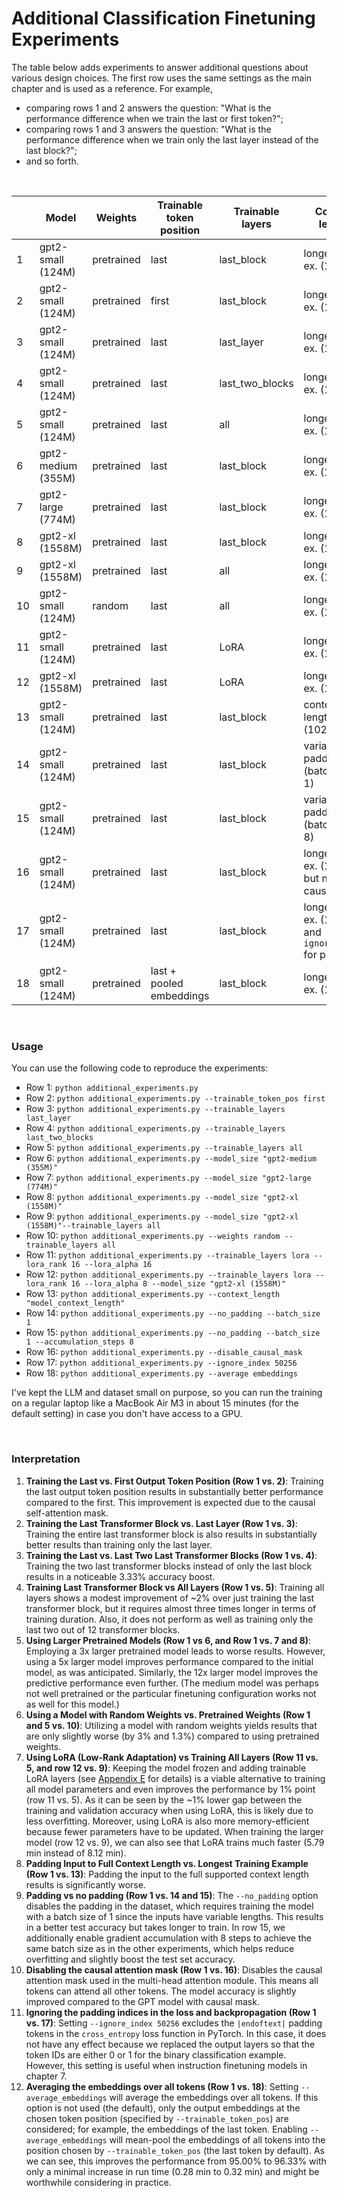 # Additional Classification Finetuning Experiments

The table below adds experiments to answer additional questions about various design choices. The first row uses the same settings as the main chapter and is used as a reference.
For example,

- comparing rows 1 and 2 answers the question: "What is the performance difference when we train the last or first token?";
- comparing rows 1 and 3 answers the question: "What is the performance difference when we train only the last layer instead of the last block?";
- and so forth.

&nbsp;

|      | Model              | Weights    | Trainable token position | Trainable layers | Context length                                         | Training acc | Validation acc | Test acc | Training time | CPU/GPU |
| ---- | ------------------ | ---------- | ------------------------ | ---------------- | ------------------------------------------------------ | ------------ | -------------- | -------- | ------------- | ------- |
| 1    | gpt2-small (124M)  | pretrained | last                     | last_block       | longest train ex. (120)                                | 96.63%       | 99.33%         | 95.00%   | 0.28 min      | A100    |
| 2    | gpt2-small (124M)  | pretrained | first                    | last_block       | longest train ex. (120)                                | 78.46%       | 80.54%         | 75.00%   | 0.28 min      | A100    |
| 3    | gpt2-small (124M)  | pretrained | last                     | last_layer       | longest train ex. (120)                                | 78.65%       | 79.87%         | 72.00%   | 0.25 min      | A100    |
| 4    | gpt2-small (124M)  | pretrained | last                     | last_two_blocks  | longest train ex. (120)                                | 98.85%       | 98.66%         | 98.33%   | 0.33 min      | A100    |
| 5    | gpt2-small (124M)  | pretrained | last                     | all              | longest train ex. (120)                                | 99.62%       | 96.64%         | 96.67%   | 0.69 min      | A100    |
| 6    | gpt2-medium (355M) | pretrained | last                     | last_block       | longest train ex. (120)                                | 87.50%       | 91.28%         | 84.67%   | 0.75 min      | A100    |
| 7    | gpt2-large (774M)  | pretrained | last                     | last_block       | longest train ex. (120)                                | 99.52%       | 98.66%         | 96.67%   | 1.50 min      | A100    |
| 8    | gpt2-xl (1558M)    | pretrained | last                     | last_block       | longest train ex. (120)                                | 99.81%       | 99.81%         | 98.33%   | 2.83 min      | A100    |
| 9    | gpt2-xl (1558M)    | pretrained | last                     | all              | longest train ex. (120)                                | 100.00%      | 98.66%         | 98.67%   | 8.12 min      | A100    |
| 10   | gpt2-small (124M)  | random     | last                     | all              | longest train ex. (120)                                | 100.00%      | 96.64%         | 93.67%   | 0.69 min      | A100    |
| 11   | gpt2-small (124M)  | pretrained | last                     | LoRA             | longest train ex. (120)                                | 100.00%      | 97.32%         | 96.67%   | 0.75 min      | A100    |
| 12   | gpt2-xl (1558M)    | pretrained | last                     | LoRA             | longest train ex. (120)                                | 100.00%      | 98.66%         | 98.33%   | 5.79 min      | A100    |
| 13   | gpt2-small (124M)  | pretrained | last                     | last_block       | context length (1024)                                  | 83.08%       | 87.92%         | 78.33%   | 2.46 min      | A100    |
| 14   | gpt2-small (124M)  | pretrained | last                     | last_block       | variable: no padding (batch size 1)                    | 100.00%      | 98.66%         | 98.00%   | 1.75 min      | A100    |
| 15   | gpt2-small (124M)  | pretrained | last                     | last_block       | variable: no padding (batch size 8)                    | 99.33%       | 98.66%         | 98.33%   | 1.70 min      | A100    |
| 16   | gpt2-small (124M)  | pretrained | last                     | last_block       | longest train ex. (120); but no causal mask            | 99.23%       | 98.66%         | 95.33%   | 0.29 min      | A100    |
| 17   | gpt2-small (124M)  | pretrained | last                     | last_block       | longest train ex. (120) and `ignore_index` for padding | 96.63%       | 99.33%         | 95.00%   | 0.28 min      | A100    |
| 18   | gpt2-small (124M)  | pretrained | last + pooled embeddings | last_block       | longest train ex. (120)                                | 97.79%       | 99.33%         | 96.33%   | 0.32 min      | A100    |

&nbsp;

### Usage

You can use the following code to reproduce the experiments:

- Row 1: `python additional_experiments.py`
- Row 2: `python additional_experiments.py --trainable_token_pos first`
- Row 3: `python additional_experiments.py --trainable_layers last_layer`
- Row 4: `python additional_experiments.py --trainable_layers last_two_blocks`
- Row 5: `python additional_experiments.py --trainable_layers all`
- Row 6: `python additional_experiments.py --model_size "gpt2-medium (355M)"`
- Row 7: `python additional_experiments.py --model_size "gpt2-large (774M)"`
- Row 8: `python additional_experiments.py --model_size "gpt2-xl (1558M)"`
- Row 9: `python additional_experiments.py --model_size "gpt2-xl (1558M)"--trainable_layers all`
- Row 10: `python additional_experiments.py --weights random --trainable_layers all`
- Row 11: `python additional_experiments.py --trainable_layers lora --lora_rank 16 --lora_alpha 16`
- Row 12: `python additional_experiments.py --trainable_layers lora --lora_rank 16 --lora_alpha 8 --model_size "gpt2-xl (1558M)"`
- Row 13: `python additional_experiments.py --context_length "model_context_length"`
- Row 14: `python additional_experiments.py --no_padding --batch_size 1`
- Row 15: `python additional_experiments.py --no_padding --batch_size 1 --accumulation_steps 8`
- Row 16: `python additional_experiments.py --disable_causal_mask`
- Row 17: `python additional_experiments.py --ignore_index 50256`
- Row 18: `python additional_experiments.py --average embeddings`

I've kept the LLM and dataset small on purpose, so you can run the training on a regular laptop like a MacBook Air M3 in about 15 minutes (for the default setting) in case you don't have access to a GPU.

&nbsp;

### Interpretation

1. **Training the Last vs. First Output Token Position (Row 1 vs. 2)**: Training the last output token position results in substantially better performance compared to the first. This improvement is expected due to the causal self-attention mask.
2. **Training the Last Transformer Block vs. Last Layer (Row 1 vs. 3)**: Training the entire last transformer block is also results in substantially better results than training only the last layer.
3. **Training the Last vs. Last Two Last Transformer Blocks (Row 1 vs. 4)**: Training the two last transformer blocks instead of only the last block results in a noticeable 3.33% accuracy boost.
4. **Training Last Transformer Block vs All Layers (Row 1 vs. 5)**: Training all layers shows a modest improvement of ~2% over just training the last transformer block, but it requires almost three times longer in terms of training duration. Also, it does not perform as well as training only the last two out of 12 transformer blocks.
5. **Using Larger Pretrained Models (Row 1 vs 6, and Row 1 vs. 7 and 8)**: Employing a 3x larger pretrained model leads to worse results. However, using a 5x larger model improves performance compared to the initial model, as was anticipated. Similarly, the 12x larger model improves the predictive performance even further. (The medium model was perhaps not well pretrained or the particular finetuning configuration works not as well for this model.)
6. **Using a Model with Random Weights vs. Pretrained Weights (Row 1 and 5 vs. 10)**: Utilizing a model with random weights yields results that are only slightly worse (by 3% and 1.3%) compared to using pretrained weights.
7. **Using LoRA (Low-Rank Adaptation) vs Training All Layers (Row 11 vs. 5, and row 12 vs. 9)**: Keeping the model frozen and adding trainable LoRA layers (see [Appendix E](../../appendix-E/01_main-chapter-code/appendix-E.ipynb) for details) is a viable alternative to training all model parameters and even improves the performance by 1% point (row 11 vs. 5). As it can be seen by the ~1% lower gap between the training and validation accuracy when using LoRA, this is likely due to less overfitting. Moreover, using LoRA is also more memory-efficient because fewer parameters have to be updated. When training the larger model (row 12 vs. 9), we can also see that LoRA trains much faster (5.79 min instead of 8.12 min).
8. **Padding Input to Full Context Length vs. Longest Training Example (Row 1 vs. 13)**: Padding the input to the full supported context length results is significantly worse.
9. **Padding vs no padding (Row 1 vs. 14 and 15)**: The `--no_padding` option disables the padding in the dataset, which requires training the model with a batch size of 1 since the inputs have variable lengths. This results in a better test accuracy but takes longer to train. In row 15, we additionally enable gradient accumulation with 8 steps to achieve the same batch size as in the other experiments, which helps reduce overfitting and slightly boost the test set accuracy.
10. **Disabling the causal attention mask (Row 1 vs. 16)**: Disables the causal attention mask used in the multi-head attention module. This means all tokens can attend all other tokens. The model accuracy is slightly improved compared to the GPT model with causal mask.
11. **Ignoring the padding indices in the loss and backpropagation (Row 1 vs. 17)**: Setting `--ignore_index 50256` excludes the `|endoftext|` padding tokens in the `cross_entropy` loss function in PyTorch. In this case, it does not have any effect because we replaced the output layers so that the token IDs are either 0 or 1 for the binary classification example. However, this setting is useful when instruction finetuning models in chapter 7.
13. **Averaging the embeddings over all tokens (Row 1 vs. 18)**: Setting `--average_embeddings` will average the embeddings over all tokens. If this option is not used (the default), only the output embeddings at the chosen token position (specified by `--trainable_token_pos`) are considered; for example, the embeddings of the last token. Enabling `--average_embeddings` will mean-pool the embeddings of all tokens into the position chosen by `--trainable_token_pos` (the last token by default). As we can see, this improves the performance from 95.00% to 96.33% with only a minimal increase in run time (0.28 min to 0.32 min) and might be worthwhile considering in practice.